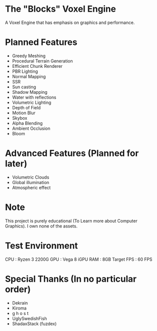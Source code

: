 # The "Blocks" Voxel Engine
A Voxel Engine that has emphasis on graphics and performance.

# Planned Features
- Greedy Meshing
- Procedural Terrain Generation
- Efficient Chunk Renderer
- PBR Lighting
- Normal Mapping
- SSR
- Sun casting
- Shadow Mapping 
- Water with reflections
- Volumetric Lighting
- Depth of Field
- Motion Blur
- Skybox
- Alpha Blending
- Ambient Occlusion
- Bloom

# Advanced Features (Planned for later) 
- Volumetric Clouds
- Global illumination
- Atmospheric effect 

# Note 
This project is purely educational (To Learn more about Computer Graphics). I own none of the assets. </br>

# Test Environment 
CPU : Ryzen 3 2200G
GPU : Vega 8 iGPU
RAM : 8GB
Target FPS : 60 FPS 

# Special Thanks (In no particular order)
- Dekrain
- Kiroma
- g h o s t
- UglySwedishFish
- ShadaxStack (fuzdex)
